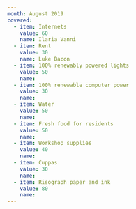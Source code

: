 ```yaml
---
month: August 2019
covered:
  - item: Internets
    value: 60
    name: Ilaria Vanni
  - item: Rent
    value: 30
    name: Luke Bacon
  - item: 100% renewably powered lights
    value: 50
    name: 
  - item: 100% renewable computer power
    value: 30
    name: 
  - item: Water
    value: 50
    name: 
  - item: Fresh food for residents
    value: 50
    name: 
  - item: Workshop supplies
    value: 40
    name: 
  - item: Cuppas
    value: 30
    name: 
  - item: Risograph paper and ink
    value: 80
    name: 
---
```

